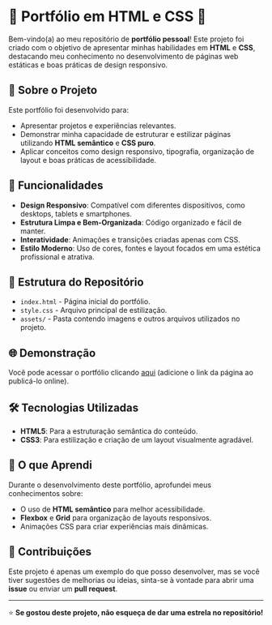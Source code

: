 # 🌟 Portfólio em HTML e CSS 🌟

Bem-vindo(a) ao meu repositório de **portfólio pessoal**! Este projeto foi criado com o objetivo de apresentar minhas habilidades em **HTML** e **CSS**, destacando meu conhecimento no desenvolvimento de páginas web estáticas e boas práticas de design responsivo.

## 📌 Sobre o Projeto

Este portfólio foi desenvolvido para:

- Apresentar projetos e experiências relevantes.
- Demonstrar minha capacidade de estruturar e estilizar páginas utilizando **HTML semântico** e **CSS puro**.
- Aplicar conceitos como design responsivo, tipografia, organização de layout e boas práticas de acessibilidade.

## 🚀 Funcionalidades

- **Design Responsivo**: Compatível com diferentes dispositivos, como desktops, tablets e smartphones.
- **Estrutura Limpa e Bem-Organizada**: Código organizado e fácil de manter.
- **Interatividade**: Animações e transições criadas apenas com CSS.
- **Estilo Moderno**: Uso de cores, fontes e layout focados em uma estética profissional e atrativa.

## 📂 Estrutura do Repositório

- `index.html` - Página inicial do portfólio.
- `style.css` - Arquivo principal de estilização.
- `assets/` - Pasta contendo imagens e outros arquivos utilizados no projeto.

## 🌐 Demonstração

Você pode acessar o portfólio clicando [aqui](#) (adicione o link da página ao publicá-lo online).

## 🛠️ Tecnologias Utilizadas

- **HTML5**: Para a estruturação semântica do conteúdo.
- **CSS3**: Para estilização e criação de um layout visualmente agradável.

## 📖 O que Aprendi

Durante o desenvolvimento deste portfólio, aprofundei meus conhecimentos sobre:

- O uso de **HTML semântico** para melhor acessibilidade.
- **Flexbox** e **Grid** para organização de layouts responsivos.
- Animações CSS para criar experiências mais dinâmicas.

## 🤝 Contribuições

Este projeto é apenas um exemplo do que posso desenvolver, mas se você tiver sugestões de melhorias ou ideias, sinta-se à vontade para abrir uma **issue** ou enviar um **pull request**.

---

⭐ **Se gostou deste projeto, não esqueça de dar uma estrela no repositório!**
